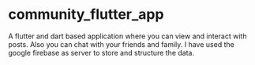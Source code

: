 # community_flutter_app

A flutter and dart based application where you can view and interact with posts.
Also you can chat with your friends and family.
I have used the google firebase as server to store and structure the data.
